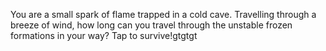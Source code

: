 You are a small spark of flame trapped in a cold cave. Travelling through a breeze of wind, how long can you travel through the unstable frozen formations in your way? Tap to survive!gtgtgt